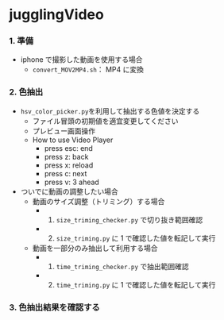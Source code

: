 # jugglingVideo

### 1. 準備
* iphone で撮影した動画を使用する場合
  * `convert_MOV2MP4.sh`： MP4 に変換

### 2. 色抽出
* `hsv_color_picker.py`を利用して抽出する色値を決定する
  * ファイル冒頭の初期値を適宜変更してください
  * プレビュー画面操作
  * How to use Video Player
    * press esc: end
    * press z: back
    * press x: reload
    * press c: next
    * press v: 3 ahead
* ついでに動画の調整したい場合
  * 動画のサイズ調整（トリミング）する場合
    * 1. `size_triming_checker.py` で切り抜き範囲確認
    * 2. `size_triming.py` に 1 で確認した値を転記して実行
  * 動画を一部分のみ抽出して利用する場合
    * 1. `time_triming_checker.py` で抽出範囲確認
    * 2. `time_triming.py` に 1 で確認した値を転記して実行


### 3. 色抽出結果を確認する
